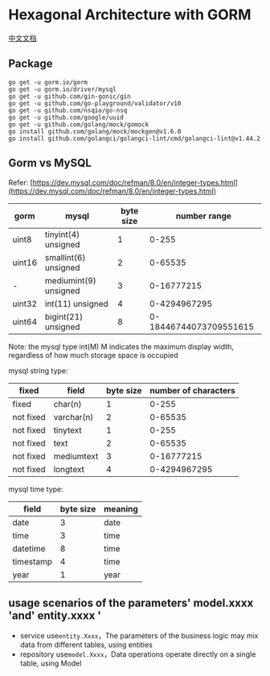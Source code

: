 # Hexagonal Architecture with GORM

[中文文档](README_zh.md)

## Package

```
go get -u gorm.io/gorm
go get -u gorm.io/driver/mysql
go get -u github.com/gin-gonic/gin
go get -u github.com/go-playground/validator/v10
go get -u github.com/nsqio/go-nsq
go get -u github.com/google/uuid
go get -u github.com/golang/mock/gomock
go install github.com/golang/mock/mockgen@v1.6.0
go install github.com/golangci/golangci-lint/cmd/golangci-lint@v1.44.2
```

## Gorm vs MySQL

Refer: [https://dev.mysql.com/doc/refman/8.0/en/integer-types.html](https://dev.mysql.com/doc/refman/8.0/en/integer-types.html)

gorm | mysql | byte size | number range
--- | --- | --- | ---
uint8 | tinyint(4) unsigned | 1 | 0-255
uint16 | smallint(6) unsigned | 2 | 0-65535
- | mediumint(9) unsigned | 3 | 0-16777215
uint32 | int(11) unsigned | 4 | 0-4294967295
uint64 | bigint(21) unsigned | 8 | 0-18446744073709551615

Note: the mysql type int(M) M indicates the maximum display width, regardless of how much storage space is occupied

mysql string type:

fixed | field | byte size | number of characters
--- | --- | --- | ---
fixed | char(n) | 1 | 0-255
not fixed | varchar(n) | 2 | 0-65535
not fixed | tinytext | 1 | 0-255
not fixed | text | 2 | 0-65535
not fixed | mediumtext | 3 | 0-16777215
not fixed | longtext | 4 | 0-4294967295

mysql time type:

field | byte size | meaning
--- | --- | ---
date | 3 | date
time | 3 | time
datetime | 8 | time
timestamp | 4 | time
year | 1 | year

## usage scenarios of the parameters' model.xxxx 'and' entity.xxxx '

- service use`entity.Xxxx`，The parameters of the business logic may mix data from different tables, using entities
- repository use`model.Xxxx`，Data operations operate directly on a single table, using Model
